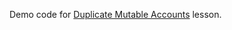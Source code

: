 Demo code for [Duplicate Mutable Accounts](https://solana.com/developers/courses/program-security/duplicate-mutable-accounts) lesson.
